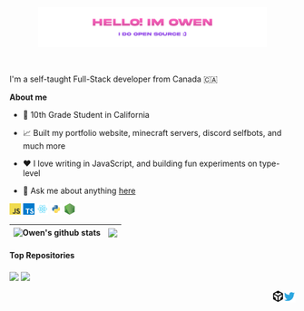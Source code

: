 <p align="center"><a href="https://owen.lol/"><img width="80%" alt="Hello, I'm Owen. I do open source!" src="./assets/gh-readme-header.png" /></a></p>

<br />

I'm a self-taught Full-Stack developer from Canada 🇨🇦

**About me**

- 💼 10th Grade Student in California

- 📈 Built my portfolio website, minecraft servers, discord selfbots, and much more

- ❤️ I love writing in JavaScript, and building fun experiments on type-level

- 💬 Ask me about anything [here](https://github.com/owengregson/owengregson/issues)

<code><img height="20" alt="javascript" src="https://raw.githubusercontent.com/github/explore/80688e429a7d4ef2fca1e82350fe8e3517d3494d/topics/javascript/javascript.png"></code>
<code><img height="20" alt="typescript" src="https://raw.githubusercontent.com/github/explore/80688e429a7d4ef2fca1e82350fe8e3517d3494d/topics/typescript/typescript.png"></code>
<code><img height="20" alt="react" src="https://raw.githubusercontent.com/github/explore/80688e429a7d4ef2fca1e82350fe8e3517d3494d/topics/react/react.png"></code>
<code><img height="20" alt="python" src="https://raw.githubusercontent.com/github/explore/5c058a388828bb5fde0bcafd4bc867b5bb3f26f3/topics/python/python.png"></code>
<code><img height="20" alt="nodejs" src="https://raw.githubusercontent.com/github/explore/80688e429a7d4ef2fca1e82350fe8e3517d3494d/topics/nodejs/nodejs.png"></code>    


| <img align="center" src="https://github-readme-stats.vercel.app/api?username=owengregson&show_icons=true&include_all_commits=true&theme=buefy&hide_border=true" alt="Owen's github stats" /></a> | <img align="center" src="https://github-readme-stats.vercel.app/api/top-langs/?username=owengregson&layout=compact&theme=buefy&hide_border=true" /> |
| ------------- | ------------- |

#### Top Repositories



  <img align="center" src="https://github-readme-stats.vercel.app/api/pin/?username=owengregson&repo=quizlet-hacks&theme=buefy" />


  <img align="center" src="https://github-readme-stats.vercel.app/api/pin/?username=owengregson&repo=owen.lol&theme=buefy" />


<br />
<br />

<a href="https://twitter.com/lemonfluxx">
  <img align="right" alt="Owen Gregson | Twitter" width="21px" src="https://raw.githubusercontent.com/owengregson/owengregson/master/assets/twitter.svg" />
</a>
<a href="https://codesandbox.io/u/lemonflux">
  <img align="right" alt="Owen Gregson | CodeSandbox" width="20px" src="https://raw.githubusercontent.com/owengregson/owengregson/master/assets/codesandbox.svg" />
</a>
